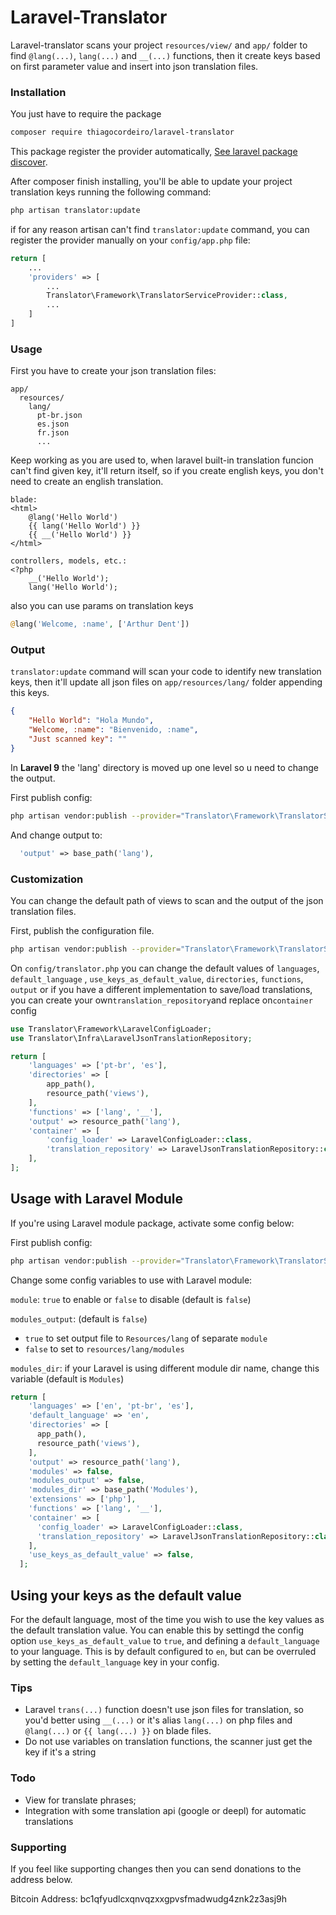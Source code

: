 # Laravel-Translator

Laravel-translator scans your project `resources/view/` and `app/` folder to find `@lang(...)`, `lang(...)`
and `__(...)`
functions, then it create keys based on first parameter value and insert into json translation files.

### Installation

You just have to require the package

```bash
composer require thiagocordeiro/laravel-translator
```

This package register the provider automatically,
[See laravel package discover](https://laravel.com/docs/5.5/packages#package-discovery).

After composer finish installing, you'll be able to update your project translation keys running the following command:

```bash
php artisan translator:update
```

if for any reason artisan can't find `translator:update` command, you can register the provider manually on
your `config/app.php` file:

```php
return [
    ...
    'providers' => [
        ...
        Translator\Framework\TranslatorServiceProvider::class,
        ...
    ]
]
```

### Usage

First you have to create your json translation files:

```
app/
  resources/
    lang/
      pt-br.json
      es.json
      fr.json
      ...
```

Keep working as you are used to, when laravel built-in translation funcion can't find given key, it'll return itself, so
if you create english keys, you don't need to create an english translation.

```php-template
blade:
<html>
    @lang('Hello World')
    {{ lang('Hello World') }}
    {{ __('Hello World') }}
</html>

controllers, models, etc.:
<?php
    __('Hello World');
    lang('Hello World');
```

also you can use params on translation keys

```php
@lang('Welcome, :name', ['Arthur Dent'])
```

### Output

`translator:update` command will scan your code to identify new translation keys, then it'll update all json files
on `app/resources/lang/` folder appending this keys.

```json
{
    "Hello World": "Hola Mundo",
    "Welcome, :name": "Bienvenido, :name",
    "Just scanned key": ""
}
```

In **Laravel 9** the 'lang' directory is moved up one level so u need to change the output.

First publish config:

```bash
php artisan vendor:publish --provider="Translator\Framework\TranslatorServiceProvider"
```

And change output to:

```php
  'output' => base_path('lang'),
```

### Customization

You can change the default path of views to scan and the output of the json translation files.

First, publish the configuration file.

```bash
php artisan vendor:publish --provider="Translator\Framework\TranslatorServiceProvider"
```

On ``config/translator.php`` you can change the default values of `languages`, `default_language`
, `use_keys_as_default_value`, `directories`, `functions`, `output` or if you have a different implementation to
save/load translations, you can create your own`translation_repository`and replace on`container` config

```php
use Translator\Framework\LaravelConfigLoader;
use Translator\Infra\LaravelJsonTranslationRepository;

return [
    'languages' => ['pt-br', 'es'],
    'directories' => [
        app_path(),
        resource_path('views'),
    ],
    'functions' => ['lang', '__'],
    'output' => resource_path('lang'),
    'container' => [
        'config_loader' => LaravelConfigLoader::class,
        'translation_repository' => LaravelJsonTranslationRepository::class,
    ],
];
```

## Usage with Laravel Module

If you're using Laravel module package, activate some config below:

First publish config:

```bash
php artisan vendor:publish --provider="Translator\Framework\TranslatorServiceProvider"
```

Change some config variables to use with Laravel module:

`module`: `true` to enable or `false` to disable (default is `false`)

`modules_output`: (default is `false`)

+ `true` to set output file to `Resources/lang` of separate `module`
+ `false` to set to `resources/lang/modules`

`modules_dir`: if your Laravel is using different module dir name, change this variable (default is `Modules`)

```php
return [
    'languages' => ['en', 'pt-br', 'es'],
    'default_language' => 'en',
    'directories' => [
      app_path(),
      resource_path('views'),
    ],
    'output' => resource_path('lang'),
    'modules' => false,
    'modules_output' => false,
    'modules_dir' => base_path('Modules'),
    'extensions' => ['php'],
    'functions' => ['lang', '__'],
    'container' => [
      'config_loader' => LaravelConfigLoader::class,
      'translation_repository' => LaravelJsonTranslationRepository::class,
    ],
    'use_keys_as_default_value' => false,
  ];
```

## Using your keys as the default value

For the default language, most of the time you wish to use the key values as the default translation value. You can
enable this by settingd the config option `use_keys_as_default_value` to `true`, and defining a `default_language` to
your language. This is by default configured to `en`, but can be overruled by setting the `default_language` key in your
config.

### Tips

- Laravel `trans(...)` function doesn't use json files for translation, so you'd better using `__(...)` or it's
  alias `lang(...)` on php files and `@lang(...)` or `{{ lang(...) }}` on blade files.
- Do not use variables on translation functions, the scanner just get the key if it's a string

### Todo

- View for translate phrases;
- Integration with some translation api (google or deepl) for automatic translations

### Supporting

If you feel like supporting changes then you can send donations to the address below.

Bitcoin Address: bc1qfyudlcxqnvqzxxgpvsfmadwudg4znk2z3asj9h
